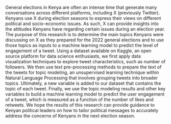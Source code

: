 General elections in Kenya are often an intense time that generate many conversations across different platforms, including X (previously Twitter). Kenyans use X during election seasons to express their views on different political and socio-economic issues. As such, X can provide insights into the attitudes Kenyans have regarding certain issues during an election year. The purpose of this research is to determine the main topics Kenyans were discussing on X as they prepared for the 2022 general elections and to use those topics as inputs to a machine learning model to predict the level of engagement of a tweet. Using a dataset available on Kaggle, an open source platform for data science enthusiasts, we first apply data visualization techniques to explore tweet characteristics, such as number of followers. We then use text pre-processing methods to prepare the text of the tweets for topic modeling, an unsupervised learning technique within Natural Language Processing that involves grouping tweets into broader topics. Ultimately, a new variable is added to our dataset that contains the topic of each tweet. Finally, we use the topic modeling results and other key variables to build a machine learning model to predict the user engagement of a tweet, which is measured as a function of the number of likes and retweets. We hope the results of this research can provide guidance to Kenyan political leaders on how to tailor political messages to accurately address the concerns of Kenyans in the next election season.

